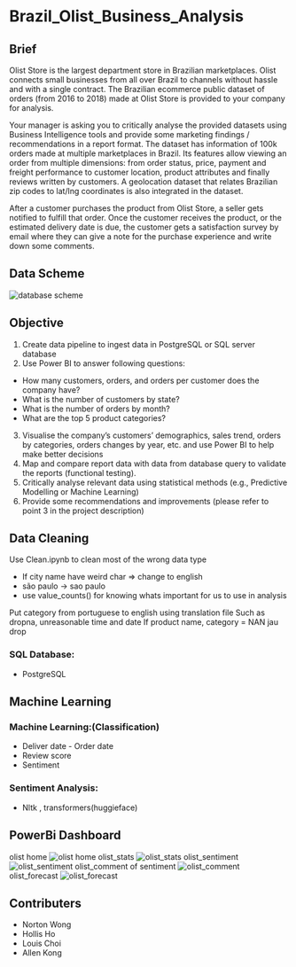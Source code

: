 # Brazil_Olist_Business_Analysis

## Brief
Olist Store is the largest department store in Brazilian marketplaces. Olist connects small businesses from all over Brazil to channels without hassle and with a single contract. The Brazilian ecommerce public dataset of orders (from 2016 to 2018) made at Olist Store is provided to your company for analysis.

Your manager is asking you to critically analyse the provided datasets using Business Intelligence tools and provide some marketing findings / recommendations in a report format. The dataset has information of 100k orders made at multiple marketplaces in Brazil. Its features allow viewing an order from multiple dimensions: from order status, price, payment and freight performance to customer location, product attributes and finally reviews written by customers. A geolocation dataset that relates Brazilian zip codes to lat/lng coordinates is also integrated in the dataset.

After a customer purchases the product from Olist Store, a seller gets notified to fulfill that order. Once the customer receives the product, or the estimated delivery date is due, the customer gets a satisfaction survey by email where they can give a note for the purchase experience and write down some comments.

## Data Scheme
![database scheme](https://user-images.githubusercontent.com/112676063/205305572-374e80cd-da25-47d9-b03a-f716d0872d45.png)

## Objective
1. Create data pipeline to ingest data in PostgreSQL or SQL server database
2. Use Power BI to answer following questions:
  * How many customers, orders, and orders per customer does the company have?
  * What is the number of customers by state?
  * What is the number of orders by month?
  * What are the top 5 product categories?
3. Visualise the company’s customers’ demographics, sales trend, orders by categories, orders changes by year, etc. and use Power BI to help make better decisions
4. Map and compare report data with data from database query to validate the reports (functional testing).
5. Critically analyse relevant data using statistical methods (e.g., Predictive Modelling or Machine Learning)
6. Provide some recommendations and improvements (please refer to point 3 in the project description)

## Data Cleaning
Use Clean.ipynb to clean most of the wrong data type
* If city name have weird char => change to english
* são paulo -> sao paulo
* use value_counts() for knowing whats important for us to use in analysis

Put category from portuguese to english using translation file 
Such as dropna, unreasonable time and date
If product name, category = NAN jau drop

### SQL Database:
* PostgreSQL

## Machine Learning
 
### Machine Learning:(Classification)
* Deliver date - Order date
* Review score
* Sentiment 

### Sentiment Analysis:
* Nltk , transformers(huggieface)

## PowerBi Dashboard
olist home
![olist home](https://user-images.githubusercontent.com/112676063/205306712-ab8e4128-9b15-463e-ac1a-37abdc1e1ecf.png)
olist_stats
![olist_stats](https://user-images.githubusercontent.com/112676063/205306770-307e820a-f5ef-445a-81c5-b209232f923d.png)
olist_sentiment
![olist_sentiment](https://user-images.githubusercontent.com/112676063/205306785-dc71065d-2b11-4f32-b242-24b8accb9c82.png)
olist_comment of sentiment
![olist_comment](https://user-images.githubusercontent.com/112676063/205306800-5f65d683-af69-4639-a2d0-8aa1d488c866.png)
olist_forecast
![olist_forecast](https://user-images.githubusercontent.com/112676063/205306811-3224ce77-0ec2-45f6-b68a-2ef0e98ea0d4.png)

## Contributers
- Norton Wong
- Hollis Ho
- Louis Choi
- Allen Kong
